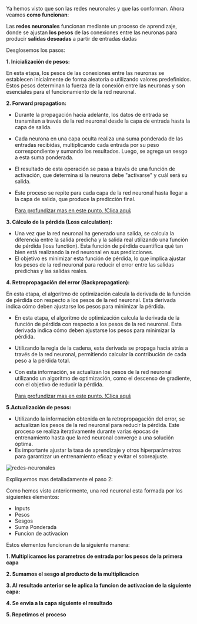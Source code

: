 Ya hemos visto que son las redes neuronales y que las conforman. Ahora veamos **como funcionan**: 

Las **redes neuronales** funcionan mediante un proceso de aprendizaje, donde se ajustan **los pesos** de las conexiones entre las neuronas para producir **salidas deseadas** a partir de entradas dadas

Desglosemos los pasos:

**1. Inicialización de pesos:** 

En esta etapa, los pesos de las conexiones entre las neuronas se establecen inicialmente de forma aleatoria o utilizando valores predefinidos. Estos pesos determinan la fuerza de la conexión entre las neuronas y son esenciales para el funcionamiento de la red neuronal.


      
**2. Forward propagation:** 

   - Durante la propagación hacia adelante, los datos de entrada se transmiten a través de la red neuronal desde la capa de entrada hasta la capa de salida.
   - Cada neurona en una capa oculta realiza una suma ponderada de las entradas recibidas, multiplicando cada entrada por su peso correspondiente y sumando los resultados. Luego, se agrega un sesgo a esta suma ponderada.
   - El resultado de esta operación se pasa a través de una función de activación, que determina si la neurona debe "activarse" y cuál será su salida.
   - Este proceso se repite para cada capa de la red neuronal hasta llegar a la capa de salida, que produce la predicción final.
     
     [Para profundizar mas en este punto. !Clica aquí¡](/ESP/paso2.md)
     
**3. Cálculo de la pérdida (Loss calculation):**

   - Una vez que la red neuronal ha generado una salida, se calcula la diferencia entre la salida predicha y la salida real utilizando una función de pérdida (loss function). Esta función de pérdida cuantifica qué tan bien está realizando la red neuronal en sus predicciones.
   - El objetivo es minimizar esta función de pérdida, lo que implica ajustar los pesos de la red neuronal para reducir el error entre las salidas predichas y las salidas reales.

     
**4. Retropropagación del error (Backpropagation):** 

En esta etapa, el algoritmo de optimización calcula la derivada de la función de pérdida con respecto a los pesos de la red neuronal. Esta derivada indica cómo deben ajustarse los pesos para minimizar la pérdida.
   - En esta etapa, el algoritmo de optimización calcula la derivada de la función de pérdida con respecto a los pesos de la red neuronal. Esta derivada indica cómo deben ajustarse los pesos para minimizar la pérdida.
   - Utilizando la regla de la cadena, esta derivada se propaga hacia atrás a través de la red neuronal, permitiendo calcular la contribución de cada peso a la pérdida total.
   - Con esta información, se actualizan los pesos de la red neuronal utilizando un algoritmo de optimización, como el descenso de gradiente, con el objetivo de reducir la pérdida.
     
     [Para profundizar mas en este punto. !Clica aquí¡](/ESP/paso4.md)
     
**5.Actualización de pesos:** 

   - Utilizando la información obtenida en la retropropagación del error, se actualizan los pesos de la red neuronal para reducir la pérdida. Este proceso se realiza iterativamente durante varias épocas de entrenamiento hasta que la red neuronal converge a una solución óptima.
   - Es importante ajustar la tasa de aprendizaje y otros hiperparámetros para garantizar un entrenamiento eficaz y evitar el sobreajuste.

![redes-neuronales](https://github.com/ManuelMorenoNeria/NeuralNetworks/assets/114908218/8920a051-1826-4185-a2eb-27cf05ccbb6a)



Expliquemos mas detalladamente el paso 2:

Como hemos visto anteriormente, una red neuronal esta formada por los siguientes elementos:
- Inputs
- Pesos
- Sesgos
- Suma Ponderada
- Funcion de activacion

Estos elementos funcionan de la siguiente manera:

**1. Multiplicamos los parametros de entrada por los pesos de la primera capa** 

**2. Sumamos el sesgo al producto de la multiplicacion** 

**3. Al resultado anterior se le aplica la funcion de activacion de la siguiente capa:** 

**4. Se envia a la capa siguiente el resultado**

**5. Repetimos el proceso**
